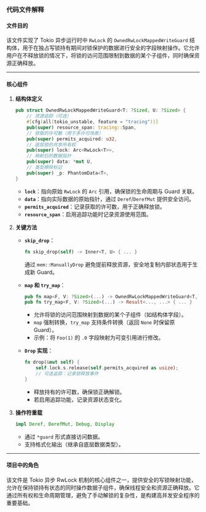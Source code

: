 ### 代码文件解释

#### 文件目的
该文件实现了 Tokio 异步运行时中 `RwLock` 的 `OwnedRwLockMappedWriteGuard` 结构体，用于在独占写锁持有期间对锁保护的数据进行安全的字段映射操作。它允许用户在不释放锁的情况下，将锁的访问范围限制到数据的某个子组件，同时确保资源正确释放。

---

#### 核心组件

1. **结构体定义**
   ```rust
   pub struct OwnedRwLockMappedWriteGuard<T: ?Sized, U: ?Sized> {
       // 资源追踪（可选）
       #[cfg(all(tokio_unstable, feature = "tracing"))]
       pub(super) resource_span: tracing::Span,
       // 获取的许可数（用于多许可场景）
       pub(super) permits_acquired: u32,
       // 底层锁的共享所有权
       pub(super) lock: Arc<RwLock<T>>,
       // 映射后的数据指针
       pub(super) data: *mut U,
       // 类型擦除标记
       pub(super) _p: PhantomData<T>,
   }
   ```
   - **`lock`**：指向原始 `RwLock` 的 `Arc` 引用，确保锁的生命周期与 Guard 关联。
   - **`data`**：指向实际数据的原始指针，通过 `Deref`/`DerefMut` 提供安全访问。
   - **`permits_acquired`**：记录获取的许可数，用于正确释放锁。
   - **`resource_span`**：启用追踪功能时记录资源使用范围。

2. **关键方法**
   - **`skip_drop`**：
     ```rust
     fn skip_drop(self) -> Inner<T, U> { ... }
     ```
     通过 `mem::ManuallyDrop` 避免提前释放资源，安全地复制内部状态用于生成新 Guard。

   - **`map` 和 `try_map`**：
     ```rust
     pub fn map<F, V: ?Sized>(...) -> OwnedRwLockMappedWriteGuard<T, V> { ... }
     pub fn try_map<F, V: ?Sized>(...) -> Result<..., ...> { ... }
     ```
     - 允许将锁的访问范围映射到数据的某个子组件（如结构体字段）。
     - `map` 强制转换，`try_map` 支持条件转换（返回 `None` 时保留原 Guard）。
     - 示例：将 `Foo(1)` 的 `.0` 字段映射为可变引用进行修改。

   - **`Drop` 实现**：
     ```rust
     fn drop(&mut self) {
         self.lock.s.release(self.permits_acquired as usize);
         // 可选追踪：记录锁释放事件
     }
     ```
     - 释放持有的许可数，确保锁正确解锁。
     - 若启用追踪功能，记录资源状态变化。

3. **操作符重载**
   ```rust
   impl Deref, DerefMut, Debug, Display
   ```
   - 通过 `*guard` 形式直接访问数据。
   - 支持格式化输出（继承自底层数据类型）。

---

#### 项目中的角色
该文件是 Tokio 异步 RwLock 机制的核心组件之一，提供安全的写锁映射功能，允许在保持锁持有状态的同时操作数据子组件，确保线程安全和资源正确释放。它通过所有权和生命周期管理，避免了手动解锁的复杂性，是构建高并发安全程序的重要基础。

